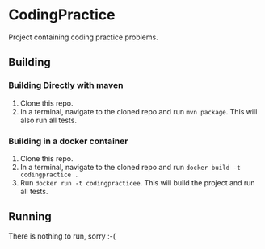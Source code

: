 # CodingPractice

Project containing coding practice problems.

## Building

### Building Directly with maven

  1. Clone this repo.
  2. In a terminal, navigate to the cloned repo and run `mvn package`.  This will also run all tests.

### Building in a docker container

  1. Clone this repo.
  2. In a terminal, navigate to the cloned repo and run `docker build -t codingpractice .`
  3. Run `docker run -t codingpracticee`.  This will build the project and run all tests. 
  
  
## Running
  
  There is nothing to run, sorry :-(

